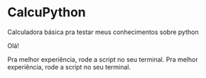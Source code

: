 # CalcuPython
Calculadora básica pra testar meus conhecimentos sobre python

Olá!

Pra melhor experiência, rode a script no seu terminal.
Pra melhor experiência, rode a script no seu terminal.
